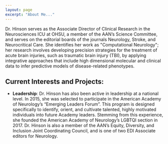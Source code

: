 ```yaml
---
layout: page
excerpt: "About Me..."
---
```


Dr. Hinson serves as the Associate Director of Clinical Research in the Neurosciences ICU at OHSU, a member of the AAN’s Science Committee, and serves on the editorial boards of the journals Neurology, Stroke, and Neurocritical Care. She identifies her work as "Computational Neurology"; her research involves developing precision strategies for the treatment of acute brain injuries, such as traumatic brain injury (TBI), by applying integrative approaches that include high dimensional molecular and clinical data to infer predictive models of disease-related phenotypes.

## Current Interests and Projects:

- **Leadership**: Dr. Hinson has also been active in leadership at a national level. In 2015, she was selected to participate in the American Academy of Neurology’s “Emerging Leaders Forum”. This program is designed specifically to identify, orient, and cultivate talented, highly motivated individuals into future Academy leaders. Stemming from this experience, she founded the American Academy of Neurology’s LGBTQI section in 2017. Dr. Hinson is also a member of the AAN’s Equity, Diversity, and Inclusion Joint Coordinating Council, and is one of two EDI Associate editors for Neurology.
